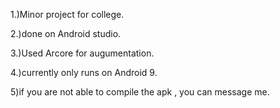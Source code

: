 1.)Minor project for college.

2.)done on Android studio.

3.)Used Arcore for augumentation.

4.)currently only runs on Android 9.

5)if you are not able to compile the apk , you can message me.

